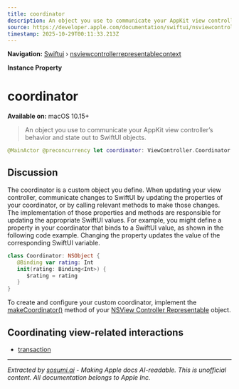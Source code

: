 ```yaml
---
title: coordinator
description: An object you use to communicate your AppKit view controller’s behavior and state out to SwiftUI objects.
source: https://developer.apple.com/documentation/swiftui/nsviewcontrollerrepresentablecontext/coordinator
timestamp: 2025-10-29T00:11:33.213Z
---
```


**Navigation:** [Swiftui](/documentation/swiftui) › [nsviewcontrollerrepresentablecontext](/documentation/swiftui/nsviewcontrollerrepresentablecontext)

**Instance Property**

# coordinator

**Available on:** macOS 10.15+

> An object you use to communicate your AppKit view controller’s behavior and state out to SwiftUI objects.

```swift
@MainActor @preconcurrency let coordinator: ViewController.Coordinator
```

## Discussion

The coordinator is a custom object you define. When updating your view controller, communicate changes to SwiftUI by updating the properties of your coordinator, or by calling relevant methods to make those changes. The implementation of those properties and methods are responsible for updating the appropriate SwiftUI values. For example, you might define a property in your coordinator that binds to a SwiftUI value, as shown in the following code example. Changing the property updates the value of the corresponding SwiftUI variable.

```swift
class Coordinator: NSObject {
   @Binding var rating: Int
   init(rating: Binding<Int>) {
      $rating = rating
   }
}
```

To create and configure your custom coordinator, implement the [makeCoordinator()](/documentation/swiftui/nsviewcontrollerrepresentable/makecoordinator()) method of your [NSView Controller Representable](/documentation/swiftui/nsviewcontrollerrepresentable) object.

## Coordinating view-related interactions

- [transaction](/documentation/swiftui/nsviewcontrollerrepresentablecontext/transaction)

---

*Extracted by [sosumi.ai](https://sosumi.ai) - Making Apple docs AI-readable.*
*This is unofficial content. All documentation belongs to Apple Inc.*
